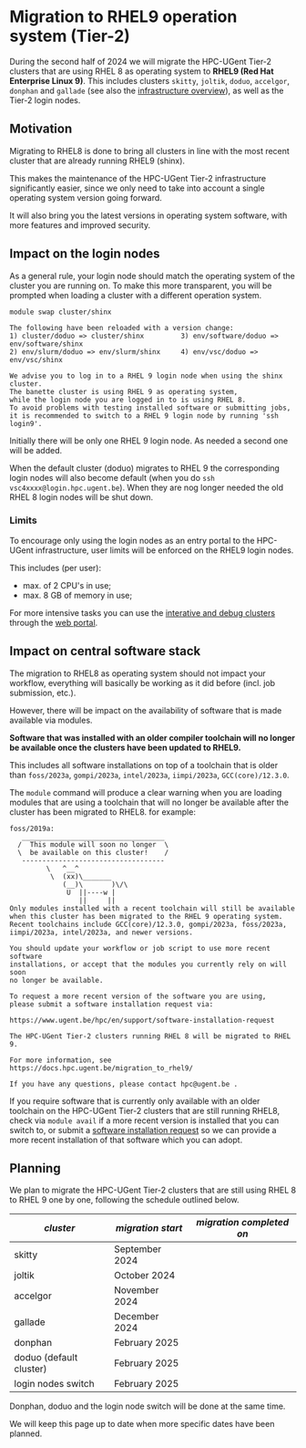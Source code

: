 
# Migration to RHEL9 operation system (Tier-2)

During the second half of 2024 we will migrate the HPC-UGent Tier-2 clusters that 
are using RHEL 8 as operating system to **RHEL9 (Red Hat Enterprise Linux 9)**.
This includes clusters `skitty`, `joltik`, `doduo`, `accelgor`, `donphan` and `gallade` 
(see also the [infrastructure overview](https://www.ugent.be/hpc/en/infrastructure)), 
as well as the Tier-2 login nodes.

## Motivation

Migrating to RHEL8 is done to bring all clusters in line with the most recent 
cluster that are already running RHEL9 (shinx).

This makes the maintenance of the HPC-UGent Tier-2 infrastructure significantly easier, 
since we only need to take into account a single operating system version going forward.

It will also bring you the latest versions in operating system software, with more 
features and improved security.

## Impact on the login nodes

As a general rule, your login node should match the operating system of the cluster 
you are running on. To make this more transparent, you will be prompted when loading 
a cluster with a different operation system.

    module swap cluster/shinx

    The following have been reloaded with a version change:
    1) cluster/doduo => cluster/shinx         3) env/software/doduo => env/software/shinx
    2) env/slurm/doduo => env/slurm/shinx     4) env/vsc/doduo => env/vsc/shinx

    We advise you to log in to a RHEL 9 login node when using the shinx cluster.
    The banette cluster is using RHEL 9 as operating system,
    while the login node you are logged in to is using RHEL 8.
    To avoid problems with testing installed software or submitting jobs,
    it is recommended to switch to a RHEL 9 login node by running 'ssh login9'.

Initially there will be only one RHEL 9 login node. As needed a second one will be added.

When the default cluster (doduo) migrates to RHEL 9 the corresponding login nodes 
will also become default (when you do `ssh vsc4xxxx@login.hpc.ugent.be`). 
When they are nog longer needed the old RHEL 8 login nodes will be shut down.

### Limits

To encourage only using the login nodes as an entry portal to the HPC-UGent infrastructure, 
user limits will be enforced on the RHEL9 login nodes.

This includes (per user):
* max. of 2 CPU's in use;
* max. 8 GB of memory in use;

For more intensive tasks you can use the 
[interative and debug clusters](https://docs.hpc.ugent.be/interactive_debug/) 
through the [web portal](https://docs.hpc.ugent.be/web_portal/).

## Impact on central software stack

The migration to RHEL8 as operating system should not impact your workflow, 
everything will basically be working as it did before (incl. job submission, etc.).

However, there will be impact on the availability of software that is made available via modules.

**Software that was installed with an older compiler toolchain will no 
longer be available once the clusters have been updated to RHEL9.**

This includes all software installations on top of a toolchain that is older than 
`foss/2023a`, `gompi/2023a`, `intel/2023a`, `iimpi/2023a`, `GCC(core)/12.3.0`.

The `module` command will produce a clear warning when you are loading modules 
that are using a toolchain that will no longer be available after the cluster 
has been migrated to RHEL8.
for example:

    foss/2019a:
       ___________________________________
      /  This module will soon no longer  \
      \  be available on this cluster!    /
       -----------------------------------
             \   ^__^
              \  (xx)\_______
                 (__)\       )\/\
                  U  ||----w |
                     ||     ||
    Only modules installed with a recent toolchain will still be available
    when this cluster has been migrated to the RHEL 9 operating system.
    Recent toolchains include GCC(core)/12.3.0, gompi/2023a, foss/2023a,
    iimpi/2023a, intel/2023a, and newer versions.

    You should update your workflow or job script to use more recent software
    installations, or accept that the modules you currently rely on will soon
    no longer be available.

    To request a more recent version of the software you are using,
    please submit a software installation request via:

    https://www.ugent.be/hpc/en/support/software-installation-request

    The HPC-UGent Tier-2 clusters running RHEL 8 will be migrated to RHEL 9.

    For more information, see https://docs.hpc.ugent.be/migration_to_rhel9/

    If you have any questions, please contact hpc@ugent.be .

If you require software that is currently only available with an older toolchain 
on the HPC-UGent Tier-2 clusters that are still running RHEL8, 
check via `module avail` if a more recent version is installed that you can switch to, 
or submit a [software installation request](https://www.ugent.be/hpc/en/support/software-installation-request) 
so we can provide a more recent installation of that software which you can adopt.

## Planning

We plan to migrate the HPC-UGent Tier-2 clusters that are still 
using RHEL 8 to RHEL 9 one by one, following the schedule outlined below.

| ***cluster*** | ***migration start*** | ***migration completed on*** |
| --- | ---- | --- |
| skitty | September 2024 | |
| joltik | October 2024 | |
| accelgor | November 2024 | |
| gallade | December 2024 | |
| donphan | February 2025 | |
| doduo (default cluster) | February 2025 | |
| login nodes switch | February 2025 | |

Donphan, doduo and the login node switch will be done at the same time.

We will keep this page up to date when more specific dates have been planned.
